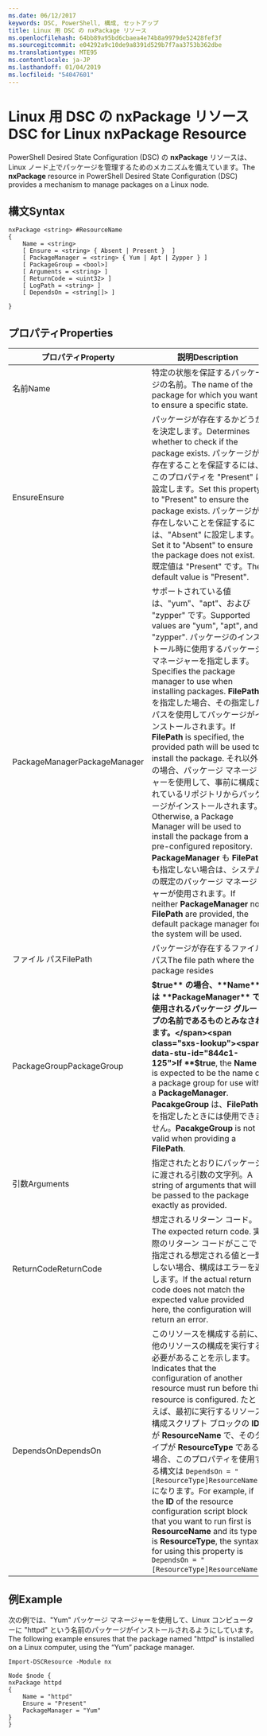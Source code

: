 ```yaml
---
ms.date: 06/12/2017
keywords: DSC, PowerShell, 構成, セットアップ
title: Linux 用 DSC の nxPackage リソース
ms.openlocfilehash: 64bb89a95bd6cbaea4e74b8a9979de52428fef3f
ms.sourcegitcommit: e04292a9c10de9a8391d529b7f7aa3753b362dbe
ms.translationtype: MTE95
ms.contentlocale: ja-JP
ms.lasthandoff: 01/04/2019
ms.locfileid: "54047601"
---
```

# <a name="dsc-for-linux-nxpackage-resource"></a><span data-ttu-id="844c1-103">Linux 用 DSC の nxPackage リソース</span><span class="sxs-lookup"><span data-stu-id="844c1-103">DSC for Linux nxPackage Resource</span></span>

<span data-ttu-id="844c1-104">PowerShell Desired State Configuration (DSC) の **nxPackage** リソースは、Linux ノード上でパッケージを管理するためのメカニズムを備えています。</span><span class="sxs-lookup"><span data-stu-id="844c1-104">The **nxPackage** resource in PowerShell Desired State Configuration (DSC) provides a mechanism to manage packages on a Linux node.</span></span>

## <a name="syntax"></a><span data-ttu-id="844c1-105">構文</span><span class="sxs-lookup"><span data-stu-id="844c1-105">Syntax</span></span>

```
nxPackage <string> #ResourceName
{
    Name = <string>
    [ Ensure = <string> { Absent | Present }  ]
    [ PackageManager = <string> { Yum | Apt | Zypper } ]
    [ PackageGroup = <bool>]
    [ Arguments = <string> ]
    [ ReturnCode = <uint32> ]
    [ LogPath = <string> ]
    [ DependsOn = <string[]> ]

}
```

## <a name="properties"></a><span data-ttu-id="844c1-106">プロパティ</span><span class="sxs-lookup"><span data-stu-id="844c1-106">Properties</span></span>

|  <span data-ttu-id="844c1-107">プロパティ</span><span class="sxs-lookup"><span data-stu-id="844c1-107">Property</span></span> |  <span data-ttu-id="844c1-108">説明</span><span class="sxs-lookup"><span data-stu-id="844c1-108">Description</span></span> |
|---|---|
| <span data-ttu-id="844c1-109">名前</span><span class="sxs-lookup"><span data-stu-id="844c1-109">Name</span></span>| <span data-ttu-id="844c1-110">特定の状態を保証するパッケージの名前。</span><span class="sxs-lookup"><span data-stu-id="844c1-110">The name of the package for which you want to ensure a specific state.</span></span>|
| <span data-ttu-id="844c1-111">Ensure</span><span class="sxs-lookup"><span data-stu-id="844c1-111">Ensure</span></span>| <span data-ttu-id="844c1-112">パッケージが存在するかどうかを決定します。</span><span class="sxs-lookup"><span data-stu-id="844c1-112">Determines whether to check if the package exists.</span></span> <span data-ttu-id="844c1-113">パッケージが存在することを保証するには、このプロパティを "Present" に設定します。</span><span class="sxs-lookup"><span data-stu-id="844c1-113">Set this property to "Present" to ensure the package exists.</span></span> <span data-ttu-id="844c1-114">パッケージが存在しないことを保証するには、"Absent" に設定します。</span><span class="sxs-lookup"><span data-stu-id="844c1-114">Set it to "Absent" to ensure the package does not exist.</span></span> <span data-ttu-id="844c1-115">既定値は "Present" です。</span><span class="sxs-lookup"><span data-stu-id="844c1-115">The default value is "Present".</span></span>|
| <span data-ttu-id="844c1-116">PackageManager</span><span class="sxs-lookup"><span data-stu-id="844c1-116">PackageManager</span></span>| <span data-ttu-id="844c1-117">サポートされている値は、"yum"、"apt"、および "zypper" です。</span><span class="sxs-lookup"><span data-stu-id="844c1-117">Supported values are "yum", "apt", and "zypper".</span></span> <span data-ttu-id="844c1-118">パッケージのインストール時に使用するパッケージ マネージャーを指定します。</span><span class="sxs-lookup"><span data-stu-id="844c1-118">Specifies the package manager to use when installing packages.</span></span> <span data-ttu-id="844c1-119">**FilePath** を指定した場合、その指定したパスを使用してパッケージがインストールされます。</span><span class="sxs-lookup"><span data-stu-id="844c1-119">If **FilePath** is specified, the provided path will be used to install the package.</span></span> <span data-ttu-id="844c1-120">それ以外の場合、パッケージ マネージャーを使用して、事前に構成されているリポジトリからパッケージがインストールされます。</span><span class="sxs-lookup"><span data-stu-id="844c1-120">Otherwise, a Package Manager will be used to install the package from a pre-configured repository.</span></span> <span data-ttu-id="844c1-121">**PackageManager** も **FilePath** も指定しない場合は、システムの既定のパッケージ マネージャーが使用されます。</span><span class="sxs-lookup"><span data-stu-id="844c1-121">If neither **PackageManager** nor **FilePath** are provided, the default package manager for the system will be used.</span></span>|
| <span data-ttu-id="844c1-122">ファイル パス</span><span class="sxs-lookup"><span data-stu-id="844c1-122">FilePath</span></span>| <span data-ttu-id="844c1-123">パッケージが存在するファイル パス</span><span class="sxs-lookup"><span data-stu-id="844c1-123">The file path where the package resides</span></span>|
| <span data-ttu-id="844c1-124">PackageGroup</span><span class="sxs-lookup"><span data-stu-id="844c1-124">PackageGroup</span></span>| <span data-ttu-id="844c1-125">**$true** の場合、**Name** は **PackageManager** で使用されるパッケージ グループの名前であるものとみなされます。</span><span class="sxs-lookup"><span data-stu-id="844c1-125">If **$true**, the **Name** is expected to be the name of a package group for use with a **PackageManager**.</span></span> <span data-ttu-id="844c1-126">**PacakgeGroup** は、**FilePath** を指定したときには使用できません。</span><span class="sxs-lookup"><span data-stu-id="844c1-126">**PacakgeGroup** is not valid when providing a **FilePath**.</span></span>|
| <span data-ttu-id="844c1-127">引数</span><span class="sxs-lookup"><span data-stu-id="844c1-127">Arguments</span></span>| <span data-ttu-id="844c1-128">指定されたとおりにパッケージに渡される引数の文字列。</span><span class="sxs-lookup"><span data-stu-id="844c1-128">A string of arguments that will be passed to the package exactly as provided.</span></span>|
| <span data-ttu-id="844c1-129">ReturnCode</span><span class="sxs-lookup"><span data-stu-id="844c1-129">ReturnCode</span></span>| <span data-ttu-id="844c1-130">想定されるリターン コード。</span><span class="sxs-lookup"><span data-stu-id="844c1-130">The expected return code.</span></span> <span data-ttu-id="844c1-131">実際のリターン コードがここで指定される想定される値と一致しない場合、構成はエラーを返します。</span><span class="sxs-lookup"><span data-stu-id="844c1-131">If the actual return code does not match the expected value provided here, the configuration will return an error.</span></span>|
| <span data-ttu-id="844c1-132">DependsOn</span><span class="sxs-lookup"><span data-stu-id="844c1-132">DependsOn</span></span> | <span data-ttu-id="844c1-133">このリソースを構成する前に、他のリソースの構成を実行する必要があることを示します。</span><span class="sxs-lookup"><span data-stu-id="844c1-133">Indicates that the configuration of another resource must run before this resource is configured.</span></span> <span data-ttu-id="844c1-134">たとえば、最初に実行するリソース構成スクリプト ブロックの **ID** が **ResourceName** で、そのタイプが **ResourceType** である場合、このプロパティを使用する構文は `DependsOn = "[ResourceType]ResourceName"` になります。</span><span class="sxs-lookup"><span data-stu-id="844c1-134">For example, if the **ID** of the resource configuration script block that you want to run first is **ResourceName** and its type is **ResourceType**, the syntax for using this property is `DependsOn = "[ResourceType]ResourceName"`.</span></span>|

## <a name="example"></a><span data-ttu-id="844c1-135">例</span><span class="sxs-lookup"><span data-stu-id="844c1-135">Example</span></span>

<span data-ttu-id="844c1-136">次の例では、"Yum" パッケージ マネージャーを使用して、Linux コンピューターに "httpd" という名前のパッケージがインストールされるようにしています。</span><span class="sxs-lookup"><span data-stu-id="844c1-136">The following example ensures that the package named "httpd" is installed on a Linux computer, using the “Yum” package manager.</span></span>

```
Import-DSCResource -Module nx

Node $node {
nxPackage httpd
{
    Name = "httpd"
    Ensure = "Present"
    PackageManager = "Yum"
}
}
```
